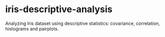 # iris-descriptive-analysis
 Analyzing Iris dataset using descriptive statistics: covariance, correlation, histograms and pairplots.
